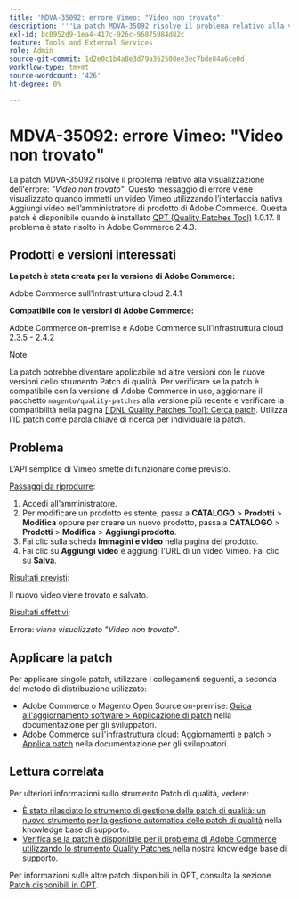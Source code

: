 ```yaml
---
title: 'MDVA-35092: errore Vimeo: "Video non trovato"'
description: '''La patch MDVA-35092 risolve il problema relativo alla visualizzazione dell''errore: *"Video not Found"*. Questo messaggio di errore viene visualizzato quando immetti un video Vimeo utilizzando l’interfaccia nativa Aggiungi video nell’amministratore di prodotto di Adobe Commerce. Questa patch è disponibile quando è installato [Quality Patches Tool (QPT)](/help/announcements/adobe-commerce-announcements/magento-quality-patches-released-new-tool-to-self-serve-quality-patches.md) 1.0.17. Il problema è stato risolto in Adobe Commerce 2.4.3."'
exl-id: bc0952d9-1ea4-417c-926c-96875984d82c
feature: Tools and External Services
role: Admin
source-git-commit: 1d2e0c1b4a8e3d79a362500ee3ec7bde84a6ce0d
workflow-type: tm+mt
source-wordcount: '426'
ht-degree: 0%

---
```


# MDVA-35092: errore Vimeo: &quot;Video non trovato&quot;

La patch MDVA-35092 risolve il problema relativo alla visualizzazione dell&#39;errore: *&quot;Video non trovato&quot;*. Questo messaggio di errore viene visualizzato quando immetti un video Vimeo utilizzando l’interfaccia nativa Aggiungi video nell’amministratore di prodotto di Adobe Commerce. Questa patch è disponibile quando è installato [QPT (Quality Patches Tool)](/help/announcements/adobe-commerce-announcements/magento-quality-patches-released-new-tool-to-self-serve-quality-patches.md) 1.0.17. Il problema è stato risolto in Adobe Commerce 2.4.3.

## Prodotti e versioni interessati

**La patch è stata creata per la versione di Adobe Commerce:**

Adobe Commerce sull’infrastruttura cloud 2.4.1

**Compatibile con le versioni di Adobe Commerce:**

Adobe Commerce on-premise e Adobe Commerce sull’infrastruttura cloud 2.3.5 - 2.4.2

>[!NOTE]
>
>La patch potrebbe diventare applicabile ad altre versioni con le nuove versioni dello strumento Patch di qualità. Per verificare se la patch è compatibile con la versione di Adobe Commerce in uso, aggiornare il pacchetto `magento/quality-patches` alla versione più recente e verificare la compatibilità nella pagina [[!DNL Quality Patches Tool]: Cerca patch](https://devdocs.magento.com/quality-patches/tool.html#patch-grid). Utilizza l’ID patch come parola chiave di ricerca per individuare la patch.

## Problema

L’API semplice di Vimeo smette di funzionare come previsto.

<u>Passaggi da riprodurre</u>:

1. Accedi all’amministratore.
1. Per modificare un prodotto esistente, passa a **CATALOGO** > **Prodotti** > **Modifica** oppure per creare un nuovo prodotto, passa a **CATALOGO** > **Prodotti** > **Modifica** > **Aggiungi prodotto**.
1. Fai clic sulla scheda **Immagini e video** nella pagina del prodotto.
1. Fai clic su **Aggiungi video** e aggiungi l&#39;URL di un video Vimeo. Fai clic su **Salva**.

<u>Risultati previsti</u>:

Il nuovo video viene trovato e salvato.

<u>Risultati effettivi</u>:

Errore: *viene visualizzato &quot;Video non trovato&quot;*.

## Applicare la patch

Per applicare singole patch, utilizzare i collegamenti seguenti, a seconda del metodo di distribuzione utilizzato:

* Adobe Commerce o Magento Open Source on-premise: [Guida all&#39;aggiornamento software > Applicazione di patch](https://devdocs.magento.com/guides/v2.4/comp-mgr/patching/mqp.html) nella documentazione per gli sviluppatori.
* Adobe Commerce sull&#39;infrastruttura cloud: [Aggiornamenti e patch > Applica patch](https://devdocs.magento.com/cloud/project/project-patch.html) nella documentazione per gli sviluppatori.

## Lettura correlata

Per ulteriori informazioni sullo strumento Patch di qualità, vedere:

* [È stato rilasciato lo strumento di gestione delle patch di qualità: un nuovo strumento per la gestione automatica delle patch di qualità](/help/announcements/adobe-commerce-announcements/magento-quality-patches-released-new-tool-to-self-serve-quality-patches.md) nella knowledge base di supporto.
* [Verifica se la patch è disponibile per il problema di Adobe Commerce utilizzando lo strumento Quality Patches ](/help/support-tools/patches-available-in-qpt-tool/check-patch-for-magento-issue-with-magento-quality-patches.md) nella nostra knowledge base di supporto.

Per informazioni sulle altre patch disponibili in QPT, consulta la sezione [Patch disponibili in QPT](https://support.magento.com/hc/en-us/sections/360010506631-Patches-available-in-QPT-tool-).
